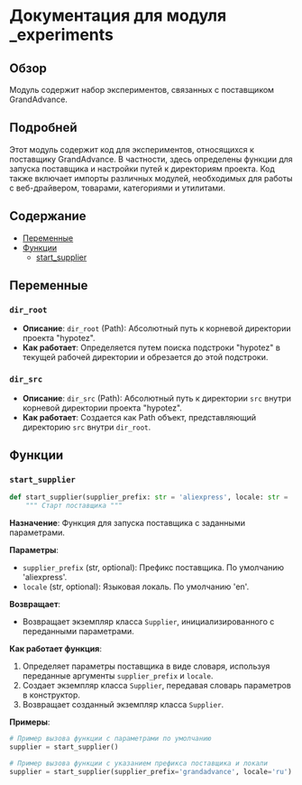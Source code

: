 # Документация для модуля _experiments

## Обзор

Модуль содержит набор экспериментов, связанных с поставщиком GrandAdvance.

## Подробней

Этот модуль содержит код для экспериментов, относящихся к поставщику GrandAdvance. В частности, здесь определены функции для запуска поставщика и настройки путей к директориям проекта. Код также включает импорты различных модулей, необходимых для работы с веб-драйвером, товарами, категориями и утилитами.

## Содержание

- [Переменные](#Переменные)
- [Функции](#Функции)
  - [start_supplier](#start_supplier)

## Переменные

### `dir_root`

- **Описание**: `dir_root` (Path): Абсолютный путь к корневой директории проекта "hypotez".
- **Как работает**: Определяется путем поиска подстроки "hypotez" в текущей рабочей директории и обрезается до этой подстроки.

### `dir_src`

- **Описание**: `dir_src` (Path): Абсолютный путь к директории `src` внутри корневой директории проекта "hypotez".
- **Как работает**: Создается как Path объект, представляющий директорию `src` внутри `dir_root`.

## Функции

### `start_supplier`

```python
def start_supplier(supplier_prefix: str = 'aliexpress', locale: str = 'en' ):
    """ Старт поставщика """
```

**Назначение**: Функция для запуска поставщика с заданными параметрами.

**Параметры**:
- `supplier_prefix` (str, optional): Префикс поставщика. По умолчанию 'aliexpress'.
- `locale` (str, optional): Языковая локаль. По умолчанию 'en'.

**Возвращает**:
- Возвращает экземпляр класса `Supplier`, инициализированного с переданными параметрами.

**Как работает функция**:
1. Определяет параметры поставщика в виде словаря, используя переданные аргументы `supplier_prefix` и `locale`.
2. Создает экземпляр класса `Supplier`, передавая словарь параметров в конструктор.
3. Возвращает созданный экземпляр класса `Supplier`.

**Примеры**:

```python
# Пример вызова функции с параметрами по умолчанию
supplier = start_supplier()

# Пример вызова функции с указанием префикса поставщика и локали
supplier = start_supplier(supplier_prefix='grandadvance', locale='ru')